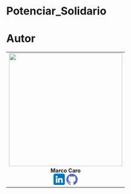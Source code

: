 # Potenciar_Solidario

# Autor

<table>
<div>
<tr align= 'center'>
<td>
<img src= "https://avatars.githubusercontent.com/u/106486985?s=400&u=f2b5a4953b674b71e5df9e4c71c89ee2ae75fa65&v=4" width= 300px height= 300px><br><strong>Marco Caro</strong></br>
<a href= "https://www.linkedin.com/in/marco-antonio-caro-22459711b"><img src="assets/linkedin.png" style= "width:30px;"></a>
<a href= "https://github.com/marco11235813"><img src="assets/github.png" style="width:30px;"></a>
</td>
</tr>
</div>
</table>